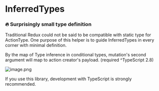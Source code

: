 # InferredTypes

### 🔥 Surprisingly small type definition

Traditional Redux could not be said to be compatible with static type for ActionType.
One purpose of this helper is to guide InferredTypes in every corner with minimal definition.

By the map of Type inference in conditional types, 
mutation's second argument will map to action creator's payload.
(required ^TypeScript 2.8)

![image.png](/assets/type_inference-in_conditional_types.png)

If you use this library, development with TypeScript is strongly recommended.
